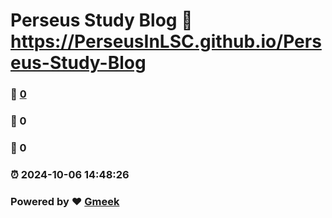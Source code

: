 # Perseus Study Blog :link: https://PerseusInLSC.github.io/Perseus-Study-Blog 
### :page_facing_up: [0](https://PerseusInLSC.github.io/Perseus-Study-Blog/tag.html) 
### :speech_balloon: 0 
### :hibiscus: 0 
### :alarm_clock: 2024-10-06 14:48:26 
### Powered by :heart: [Gmeek](https://github.com/Meekdai/Gmeek)
